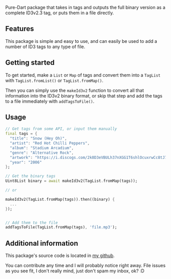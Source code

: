 Pure-Dart package that takes in tags and outputs the full binary version as a
complete ID3v2.3 tag, or puts them in a file directly.

## Features
This package is simple and easy to use, and can easily be used to add a number
of ID3 tags to any type of file.

## Getting started
To get started, make a `List` or `Map` of tags and convert them into a `TagList`
with `TagList.fromList()` or `TagList.fromMap()`.

Then you can simply use the `makeId3v2` function to convert all that information
into the ID3v2 binary format, or skip that step and add the tags to a file
immediately with `addTagsToFile()`.

## Usage

```dart
// Get tags from some API, or input them manually
final tags = {
  "title": "Snow (Hey Oh)",
  "artist": "Red Hot Chilli Peppers",
  "album": "Stadium Arcadium",
  "genre": "Alternative Rock",
  "artwork": "https://i.discogs.com/2k0D3eVBULh37nXGG1T6shlOcuxrwCc8tJ7kWpM3was/rs:fit/g:sm/q:90/h:530/w:600/czM6Ly9kaXNjb2dz/LWRhdGFiYXNlLWlt/YWdlcy9SLTUwMDU3/NzEtMTQyNDc4MzQ3/NS0yNTkyLmpwZWc.jpeg",
  "year": "2006"
};

// Get the binary tags
Uint8List binary = await makeId3v2(TagList.fromMap(tags));

// or

makeId3v2(TagList.fromMap(tags)).then((binary) {
  ...
});


// Add them to the file
addTagsToFile(TagList.fromMap(tags), 'file.mp3');
```

## Additional information

This package's source code is located in
[my github](https://github.com/jaq-the-cat/eztags).

You can contribute any time
and I will probably notice right away. File issues
as you see fit, I don't really mind, just don't spam my inbox, ok? :D
